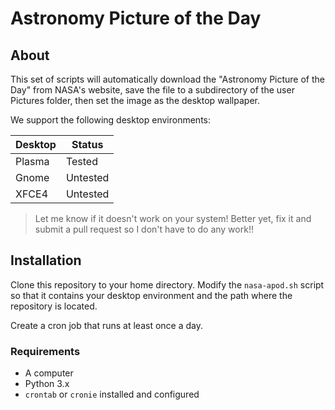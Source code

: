 # Astronomy Picture of the Day

## About

This set of scripts will automatically download the "Astronomy Picture of the Day" from NASA's website, save the file to a subdirectory of the user Pictures folder, then set the image as the desktop wallpaper. 

We support the following desktop environments: 

Desktop | Status
------- | ------
Plasma  | Tested
Gnome   | Untested
XFCE4   | Untested

> Let me know if it doesn't work on your system! Better yet, fix it and submit a pull request so I don't have to do any work!!

## Installation 

Clone this repository to your home directory. Modify the `nasa-apod.sh` script so that it contains your desktop environment and the path where the repository is located. 

Create a cron job that runs at least once a day. 

### Requirements

* A computer 
* Python 3.x
* `crontab` or `cronie` installed and configured